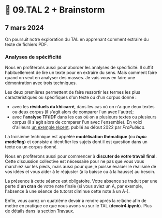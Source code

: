 # 📜 09.TAL 2 + Brainstorm

## 7 mars 2024

On poursuit notre exploration du TAL en apprenant comment extraire du texte de fichiers PDF.

### Analyses de spécificité

Nous en profiterons aussi pour aborder les analyses de spécificité. Il suffit habituellement de lire un texte pour en extraire du sens. Mais comment faire quand on veut en analyser des masses. Je vais vous en faire une démontration avec trois techniques.

Les deux premières permettent de faire ressortir les termes les plus caractéristiques ou spécifiques d'un texte ou d'un corpus donné :

* avec les **résiduels du khi carré**, dans les cas où on n'a que deux textes ou deux corpus (il s'agit alors de comparer l'un avec l'autre);
* avec l'**analyse TF/IDF** dans les cas où on a plusieurs textes ou plusieurs corpus (il s'agit alors de comparer l'un avec l'ensemble). En voici d'ailleurs [un exemple récent](https://www.propublica.org/article/facebook-hosted-surge-of-misinformation-and-insurrection-threats-in-months-leading-up-to-jan-6-attack-records-show?utm\_source=sailthru\&utm\_medium=email\&utm\_campaign=majorinvestigations\&utm\_content=feature), publié au début 2022 par _ProPublica_.

La troisième technique est appelée **modélisation thématique** (ou _**topic modeling**_) et consiste à identifier les sujets dont il est question dans un texte ou un corpus donné.

Nous en profiterons aussi pour commencer à **discuter de votre travail final**. Cette discussion collective est nécessaire pour ne pas que vous vous marchiez sur les pieds, mais aussi pour que je puisse évaluer le réalisme de vos idées et vous aider à le réajuster (à la baisse ou à la hausse) au besoin.

La présence à cette séance est obligatoire. Votre absence se traduit par une perte d'**un cran** de votre note finale (si vous aviez un A, par exemple, l'absence à une séance de tutorat diminue cette note à un A-).

Enfin, vous aurez un quatrième devoir à rendre après la relâche afin de mettre en pratique ce que nous avons vu sur le TAL (**devoir4.ipynb**). Plus de détails dans la section [Travaux](../travaux/travaux.md#devoir-4).
